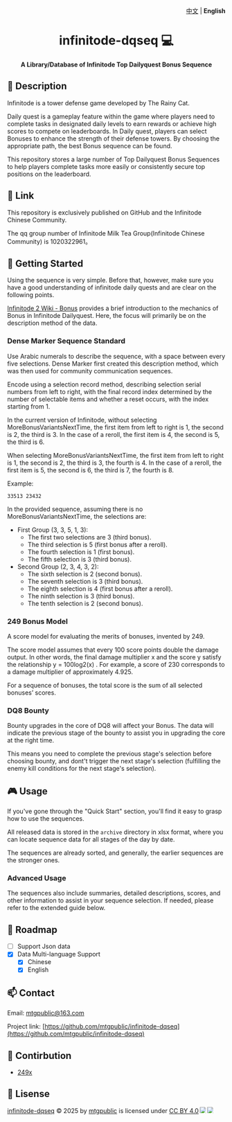 <p align="right">
      <a href="https://mtgpublic.github.io/infinitode-dqseq/README.zh_CN">中文</a> | <strong>English</strong>
</p>

<h1 align="center" style="font-weight: bold;">infinitode-dqseq 💻</h1>
<p align="center" style="font-weight: bold;">A Library/Database of Infinitode Top Dailyquest Bonus Sequence</p>

## 📌 Description

Infinitode is a tower defense game developed by The Rainy Cat.

Daily quest is a gameplay feature within the game where players need to complete tasks in designated daily levels to earn rewards or achieve high scores to compete on leaderboards. In Daily quest, players can select Bonuses to enhance the strength of their defense towers. By choosing the appropriate path, the best Bonus sequence can be found.

This repository stores a large number of Top Dailyquest Bonus Sequences to help players complete tasks more easily or consistently secure top positions on the leaderboard.

## 🔗 Link

This repository is exclusively published on GitHub and the Infinitode Chinese Community.

The qq group number of Infinitode Milk Tea Group(Infinitode Chinese Community) is 1020322961。

## 🚀 Getting Started

Using the sequence is very simple. Before that, however, make sure you have a good understanding of infinitode daily quests and are clear on the following points.

[Infinitode 2 Wiki - Bonus](https://infinitode-2.fandom.com/wiki/Bonuses) provides a brief introduction to the mechanics of Bonus in Infinitode Dailyquest. Here, the focus will primarily be on the description method of the data.

### Dense Marker Sequence Standard

Use Arabic numerals to describe the sequence, with a space between every five selections. Dense Marker first created this description method, which was then used for community communication sequences.

Encode using a selection record method, describing selection serial numbers from left to right, with the final record index determined by the number of selectable items and whether a reset occurs, with the index starting from 1.

In the current version of Infinitode, without selecting MoreBonusVariantsNextTime, the first item from left to right is 1, the second is 2, the third is 3. In the case of a reroll, the first item is 4, the second is 5, the third is 6.

When selecting MoreBonusVariantsNextTime, the first item from left to right is 1, the second is 2, the third is 3, the fourth is 4. In the case of a reroll, the first item is 5, the second is 6, the third is 7, the fourth is 8.

Example:
```
33513 23432
```

In the provided sequence, assuming there is no MoreBonusVariantsNextTime, the selections are:
- First Group (3, 3, 5, 1, 3):
  - The first two selections are 3 (third bonus).
  - The third selection is 5 (first bonus after a reroll).
  - The fourth selection is 1 (first bonus).
  - The fifth selection is 3 (third bonus).
- Second Group (2, 3, 4, 3, 2):
  - The sixth selection is 2 (second bonus).
  - The seventh selection is 3 (third bonus).
  - The eighth selection is 4 (first bonus after a reroll).
  - The ninth selection is 3 (third bonus).
  - The tenth selection is 2 (second bonus).

### 249 Bonus Model

A score model for evaluating the merits of bonuses, invented by 249.

The score model assumes that every 100 score points double the damage output. In other words, the final damage multiplier x and the score y satisfy the relationship y = 100log2(x) . For example, a score of 230 corresponds to a damage multiplier of approximately 4.925.   

For a sequence of bonuses, the total score is the sum of all selected bonuses’ scores.

### DQ8 Bounty

Bounty upgrades in the core of DQ8 will affect your Bonus. The data will indicate the previous stage of the bounty to assist you in upgrading the core at the right time.

This means you need to complete the previous stage's selection before choosing bounty, and dont't trigger the next stage's selection (fulfilling the enemy kill conditions for the next stage's selection). 

## 🎮 Usage  

If you've gone through the "Quick Start" section, you'll find it easy to grasp how to use the sequences.  

All released data is stored in the `archive` directory in xlsx format, where you can locate sequence data for all stages of the day by date.  

The sequences are already sorted, and generally, the earlier sequences are the stronger ones.  

### Advanced Usage 

The sequences also include summaries, detailed descriptions, scores, and other information to assist in your sequence selection. If needed, please refer to the extended guide below.  

## 📝 Roadmap

- [ ] Support Json data
- [x] Data Multi-language Support
  - [x] Chinese
  - [x] English

## 📫 Contact

Email: mtgpublic@163.com

Project link: [https://github.com/mtgpublic/infinitode-dqseq](https://github.com/mtgpublic/infinitode-dqseq)

## 🤝 Contirbution

- [249x](https://github.com/249x)

## 📜 Lisense

<a href="https://github.com/mtgpublic/infinitode-dqseq">infinitode-dqseq</a> © 2025 by <a href="https://github.com/mtgpublic">mtgpublic</a> is licensed under <a href="https://creativecommons.org/licenses/by/4.0/">CC BY 4.0</a><img src="https://mirrors.creativecommons.org/presskit/icons/cc.svg" style="max-width: 1em;max-height:1em;margin-left: .2em;"><img src="https://mirrors.creativecommons.org/presskit/icons/by.svg" style="max-width: 1em;max-height:1em;margin-left: .2em;">
